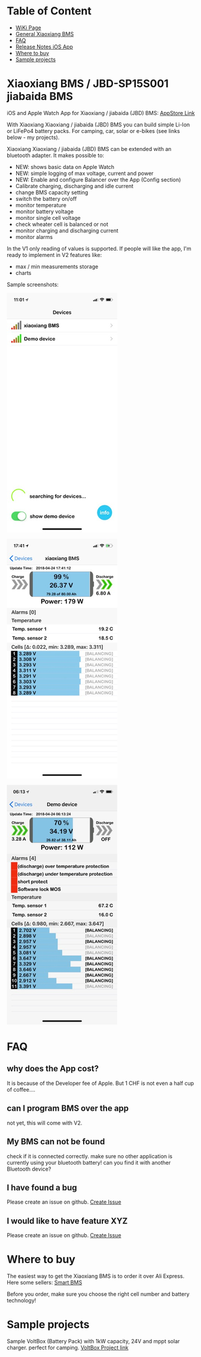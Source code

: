 # Table of Content

* [WiKi Page](https://github.com/smagicld/xiaoxiangBMS/wiki)
* [General Xiaoxiang BMS](#Xiaoxiang-BMS)
* [FAQ](#FAQ)
* [Release Notes iOS App](/releaseNotes.md)
* [Where to buy](#Where-to-buy)
* [Sample projects](#Sample-projects)

# Xiaoxiang BMS / JBD-SP15S001 jiabaida BMS

iOS and Apple Watch App for Xiaoxiang / jiabaida (JBD) BMS: [AppStore Link](https://itunes.apple.com/us/app/xiaoxiang-bms/id1375405426?mt=8&ign-mpt=uo%3D4)

With Xiaoxiang Xiaoxiang / jiabaida (JBD) BMS you can build simple Li-Ion or LiFePo4 battery packs. For camping, car, solar or e-bikes (see links below - my projects).

Xiaoxiang Xiaoxiang / jiabaida (JBD) BMS can be extended with an bluetooth adapter. It makes possible to:
* NEW: shows basic data on Apple Watch
* NEW: simple logging of max voltage, current and power
* NEW: Enable and configure Balancer over the App (Config section)
* Calibrate charging, discharging and idle current
* change BMS capacity setting
* switch the battery on/off
* monitor temperature
* monitor battery voltage
* monitor single cell voltage
* check wheater cell is balanced or not
* monitor charging and discharging current
* monitor alarms

In the V1 only reading of values is supported. If people will like the app, I'm ready to implement in V2 features like:
- max / min measurements storage
- charts

Sample screenshots:

![Xiaoxiang BMS iOS App device search](/images/iosScreenshots/XiaoxiangBMS_mainScreen.jpg)

![Xiaoxiang BMS iOS App connected bms](/images/iosScreenshots/XiaoxiangBMS_connectedBMS.jpg)

![Xiaoxiang BMS iOS App demo device](/images/iosScreenshots/XiaoxiangBMS_demoDevice.jpg)


# FAQ

## why does the App cost?
It is because of the Developer fee of Apple. But 1 CHF is not even a half cup of coffee....

## can I program BMS over the app
not yet, this will come with V2.

## My BMS can not be found
check if it is connected correctly.
make sure no other application is currently using your bluetooth battery!
can you find it with another Bluetooth device?

## I have found a bug
Please create an issue on github. [Create Issue](https://github.com/smagicld/xiaoxiangBMS/issues)

## I would like to have feature XYZ
Please create an issue on github. [Create Issue](https://github.com/smagicld/xiaoxiangBMS/issues)

# Where to buy
The easiest way to get the Xiaoxiang BMS is to order it over Ali Express.
Here some sellers: [Smart BMS](https://www.aliexpress.com/store/product/15S-30A-active-bms-2018-new-Li-ion-smart-bms-pcm-with-android-Bluetooth-app-UART/1821822_32855756437.html?spm=2114.12010608.0.0.73bb2c3dwMG3BK)

Before you order, make sure you choose the right cell number and battery technology!

# Sample projects
Sample VoltBox (Battery Pack) with 1kW capacity, 24V and mppt solar charger. perfect for camping.
[VoltBox Project link](http://www.deszynski.com/wp/camping-portable-1kw-24v-voltbox/)

